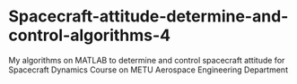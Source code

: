 # Spacecraft-attitude-determine-and-control-algorithms-4
My algorithms on MATLAB to determine and control spacecraft attitude for Spacecraft Dynamics Course on METU Aerospace Engineering Department
